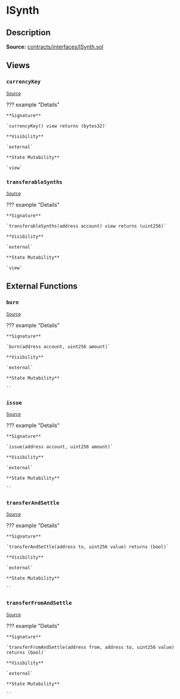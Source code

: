 # ISynth

## Description

**Source:** [contracts/interfaces/ISynth.sol](https://github.com/Synthetixio/synthetix/tree/v2.61.0/contracts/interfaces/ISynth.sol)

## Views

### `currencyKey`

<sub>[Source](https://github.com/Synthetixio/synthetix/tree/v2.61.0/contracts/interfaces/ISynth.sol#L6)</sub>

??? example "Details"

    **Signature**

    `currencyKey() view returns (bytes32)`

    **Visibility**

    `external`

    **State Mutability**

    `view`

### `transferableSynths`

<sub>[Source](https://github.com/Synthetixio/synthetix/tree/v2.61.0/contracts/interfaces/ISynth.sol#L8)</sub>

??? example "Details"

    **Signature**

    `transferableSynths(address account) view returns (uint256)`

    **Visibility**

    `external`

    **State Mutability**

    `view`

## External Functions

### `burn`

<sub>[Source](https://github.com/Synthetixio/synthetix/tree/v2.61.0/contracts/interfaces/ISynth.sol#L20)</sub>

??? example "Details"

    **Signature**

    `burn(address account, uint256 amount)`

    **Visibility**

    `external`

    **State Mutability**

    ``

### `issue`

<sub>[Source](https://github.com/Synthetixio/synthetix/tree/v2.61.0/contracts/interfaces/ISynth.sol#L22)</sub>

??? example "Details"

    **Signature**

    `issue(address account, uint256 amount)`

    **Visibility**

    `external`

    **State Mutability**

    ``

### `transferAndSettle`

<sub>[Source](https://github.com/Synthetixio/synthetix/tree/v2.61.0/contracts/interfaces/ISynth.sol#L11)</sub>

??? example "Details"

    **Signature**

    `transferAndSettle(address to, uint256 value) returns (bool)`

    **Visibility**

    `external`

    **State Mutability**

    ``

### `transferFromAndSettle`

<sub>[Source](https://github.com/Synthetixio/synthetix/tree/v2.61.0/contracts/interfaces/ISynth.sol#L13)</sub>

??? example "Details"

    **Signature**

    `transferFromAndSettle(address from, address to, uint256 value) returns (bool)`

    **Visibility**

    `external`

    **State Mutability**

    ``
